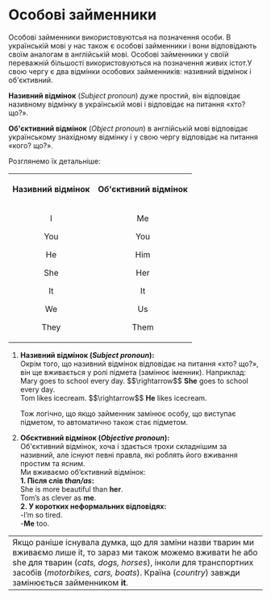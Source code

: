 # Особовi займенники

<p>Особові займенники використовуютсья на позначення особи. В українській мові у нас також є особові займенники і вони відповідають своїм аналогам в англійській мові. Особові займенники у своїй переважній більшості використовуються на позначення живих істот.У свою чергу є два відмінки особових займенників: називний відмінок і об'єктивний.</p>

<p><b><span class="p1">Називний відмінок</span></b> (<i>Subject pronoun</i>) дуже простий, він відповідає називному відмінку в українській мові і відповідає на питання «хто? що?».</p>

<p><b><span class="p1">Об'єктивний відмінок</span></b> (<i>Object pronoun</i>) в англійській мові відповідає українському знахідному відмінку і у свою чергу відповідає на питання «кого? що?».</p>

<p>Розглянемо їх детальніше:</p>

<div class="centered-table-wrapper">
<table class="centered-table">
<tr>
<th><p align="center">Називний відмінок</p></th>
<th><p align="center">Об'єктивний відмінок</p></th>
</tr>
<tr>
<td>
<p align="center">I</p>
<p align="center">You</p>
<p align="center">He</p>
<p align="center">She</p>
<p align="center">It</p>
<p align="center">We</p>
<p align="center">They</p>
</td>
<td>
<p align="center">Me</p>
<p align="center">You</p>
<p align="center">Him</p>
<p align="center">Her</p>
<p align="center">It</p>
<p align="center">Us</p>
<p align="center">Them</p>
</td>
</tr>
</table>
</div>

<ol>
<li>
<span class="p1"><b>Називний відмінок (<i>Subject pronoun</i>):</span></b><br>
Окрім того, що називний відмінок відповідає на питання «хто? що?», він ще вживається у ролі підмета (замінює іменник). Наприклад: <br>
Mary goes to school every day. $$\rightarrow$$ <b>She</b> goes to school every day. <br>
Tom likes icecream. $$\rightarrow$$ <b>He</b> likes icecream.<br>

Тож логічно, що якщо займенник замінює особу, що виступає підметом, то автоматично також стає підметом. 
</li>
<li>
<span class="p1"><b>Обєктивний відмінок (<i>Objective pronoun</i>):</span></b><br>
Об'єктивний відмінок, хоча і здається трохи складнішим за називний, але існуют певні правла, які роблять його вживання простим та ясним.<br>
Ми вживаємо об’єктивний відмінок:<br>
<b>1. Після слів <i>than/as</i>:</b><br>
She is more beautiful than <b>her</b>.<br>
Tom’s as clever as <b>me</b>.<br>
<b>2. У коротких неформальних відповідях:</b><br>
-I’m so tired.<br>
-<b>Me</b> too.<br>
</li>
</ol>


<div class="centered-table-wrapper">
<table class="centered-table">
<td>
Якщо раніше існувала думка, що для заміни назви тварин ми вживаємо лише <span class="p1">it</span>, то зараз ми також можемо вживати <span class="p1">he</span> або <span class="p1">she</span> для тварин (<i>cats, dogs, horses</i>), інколи для транспортних засобів (<i>motorbikes, cars, boats</i>). Країна (<i>сountry</i>) завжди замінюється займенником <b><span class="p1">it</span></b>.
</td>
</table>
</div>


  

    



